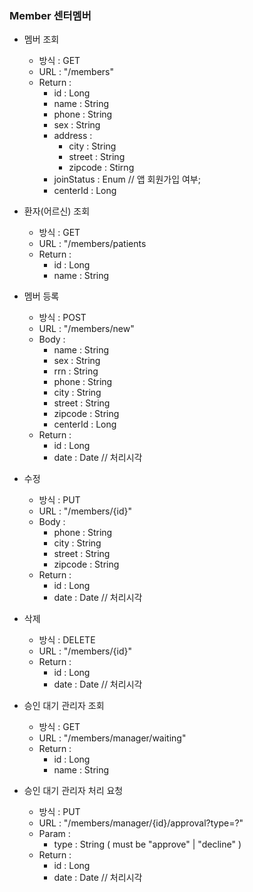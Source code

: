 ### Member 센터멤버

* 멤버 조회

    - 방식 : GET 
    - URL : "/members"
    - Return : 
        - id : Long
        - name : String
        - phone : String
        - sex : String
        - address :
            - city : String
            - street : String
            - zipcode : Stirng
        - joinStatus : Enum // 앱 회원가입 여부;
        - centerId : Long

* 환자(어르신) 조회

    - 방식 : GET
    - URL : "/members/patients
    - Return :
        - id : Long
        - name : String

* 멤버 등록

    - 방식 : POST 
    - URL : "/members/new"
    - Body : 
        - name : String
        - sex : String
        - rrn : String
        - phone : String
        - city : String
        - street : String
        - zipcode : String
        - centerId : Long
     - Return :
        - id : Long 
        - date : Date // 처리시각
* 수정

    - 방식 : PUT 
    - URL : "/members/{id}"
    - Body : 
        - phone : String
        - city : String
        - street : String
        - zipcode : String
    - Return :
        - id : Long 
        - date : Date // 처리시각
        
* 삭제

    - 방식 : DELETE 
    - URL : "/members/{id}"
    - Return :
        - id : Long 
        - date : Date // 처리시각
    
    
* 승인 대기 관리자 조회

    - 방식 : GET 
    - URL : "/members/manager/waiting"
    - Return :
        - id : Long
        - name : String

    
* 승인 대기 관리자 처리 요청

    - 방식 : PUT
    - URL : "/members/manager/{id}/approval?type=?"
    - Param : 
        - type : String ( must be "approve" | "decline" )
    - Return :
        - id : Long 
        - date : Date // 처리시각
